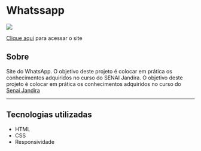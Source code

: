 # Whatssapp

![](./img/whatsapp)


[Clique aqui](https://vini01072003.github.io/Whatssapp/) para acessar o site



## Sobre
Site do WhatsApp. O objetivo deste projeto é colocar em prática os conhecimentos adquiridos no curso do SENAI Jandira.
O objetivo deste projeto é colocar em prática os conhecimentos adquiridos no curso do [Senai Jandira](https://jandira.sp.senai.br/curso/85566/127/tecnico-em-desenvolvimento-de-sistemas)



--- 

## Tecnologias utilizadas
- HTML
- CSS
- Responsividade
